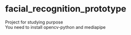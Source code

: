 # facial_recognition_prototype <br>
Project for studying purpose <br>
You need to install opencv-python and mediapipe<br>
 
